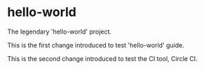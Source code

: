 # hello-world
The legendary 'hello-world' project.

This is the first change introduced to test 'hello-world' guide.

This is the second change introduced to test the CI tool, Circle CI.
